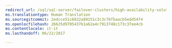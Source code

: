 ```yaml
--- 
redirect_url: /sql/sql-server/failover-clusters/high-availability-solutions-sql-server
ms.translationtype: Human Translation
ms.sourcegitcommit: 2edcce51c6822a89151c3c3c76fbaacb5edd54f4
ms.openlocfilehash: 26625d9705437b1a62a4c7913748c173c37ee4cb
ms.contentlocale: it-it
ms.lasthandoff: 06/22/2017

--- 
```



